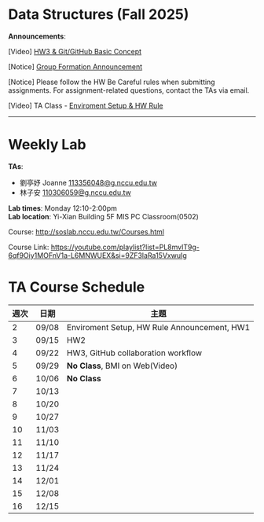 # Data Structures (Fall 2025)

**Announcements**:

[Video] [HW3 & Git/GitHub Basic Concept](https://youtu.be/Dj1wtKaP1bE)

[Notice] [Group Formation Announcement](https://docs.google.com/spreadsheets/d/19Y58vKKpy-VnXl8WrANYjOnOVpJD8oulUAhAseRR-ws/edit?gid=0#gid=0)

[Notice] Please follow the HW Be Careful rules when submitting assignments. For assignment-related questions, contact the TAs via email.

[Video] TA Class - [Enviroment Setup & HW Rule](https://youtu.be/zOhEr9DRE-E)

---
# Weekly Lab #

**TAs**:  
- 劉亭妤 Joanne 113356048@g.nccu.edu.tw
- 林子安 110306059@g.nccu.edu.tw

**Lab times**: Monday 12:10-2:00pm  
**Lab location**: Yi-Xian Building 5F MIS PC Classroom(0502)

Course: http://soslab.nccu.edu.tw/Courses.html

Course Link: https://youtube.com/playlist?list=PL8mvlT9g-6qf9Oiy1MOFnV1a-L6MNWUEX&si=9ZF3laRa15VxwuIg

# TA Course Schedule

| 週次 | 日期        | 主題                |
|------|-------------|---------------------|
| 2 | 09/08       | Enviroment Setup, HW Rule Announcement, HW1|
| 3 | 09/15       | HW2 |
| 4 | 09/22       | HW3, GitHub collaboration workflow |
| 5 | 09/29       | **No Class**, BMI on Web(Video) |
| 6 | 10/06       | **No Class** |
| 7 | 10/13       |  |
| 8 | 10/20       | |
| 9 | 10/27       |     |
| 10 | 11/03       | |
| 11 | 11/10       | |                |
| 12 | 11/17       | |               |
| 13 | 11/24       | |              |
| 14 | 12/01       | | |
| 15 | 12/08       | | |
| 16 | 12/15       | | |
